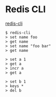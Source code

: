# Redis CLI


[redis-cli](https://redis.io/topics/rediscli)


```
$ redis-cli
> set name foo
> get name
> set name "foo bar"
> get name

> set a 1
> get a
> incr a
> get a

> set b 1
> keys *
> del b
```


